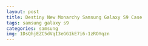 ```yaml
---
layout: post
title: Destiny New Monarchy Samsung Galaxy S9 Case
tags: samsung galaxy s9
categories: samsung
img: 1DsQhjEZC5dVqI3eGG1kE7i6-1zROYqzn
---
```

